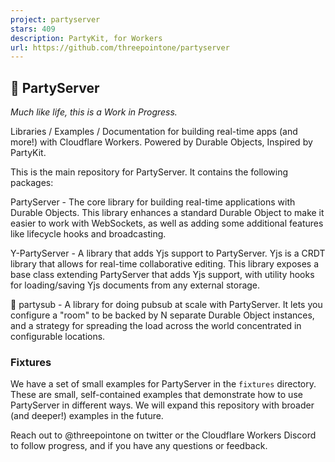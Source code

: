 ```yaml
---
project: partyserver
stars: 409
description: PartyKit, for Workers
url: https://github.com/threepointone/partyserver
---
```


🎈 PartyServer
--------------

_Much like life, this is a Work in Progress._

Libraries / Examples / Documentation for building real-time apps (and more!) with Cloudflare Workers. Powered by Durable Objects, Inspired by PartyKit.

This is the main repository for PartyServer. It contains the following packages:

PartyServer - The core library for building real-time applications with Durable Objects. This library enhances a standard Durable Object to make it easier to work with WebSockets, as well as adding some additional features like lifecycle hooks and broadcasting.

Y-PartyServer - A library that adds Yjs support to PartyServer. Yjs is a CRDT library that allows for real-time collaborative editing. This library exposes a base class extending PartyServer that adds Yjs support, with utility hooks for loading/saving Yjs documents from any external storage.

🥖 partysub - A library for doing pubsub at scale with PartyServer. It lets you configure a "room" to be backed by N separate Durable Object instances, and a strategy for spreading the load across the world concentrated in configurable locations.

### Fixtures

We have a set of small examples for PartyServer in the `fixtures` directory. These are small, self-contained examples that demonstrate how to use PartyServer in different ways. We will expand this repository with broader (and deeper!) examples in the future.

Reach out to @threepointone on twitter or the Cloudflare Workers Discord to follow progress, and if you have any questions or feedback.
